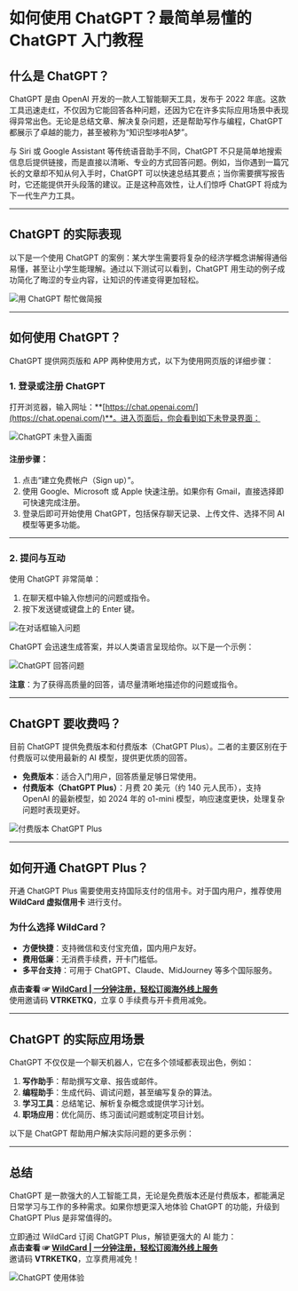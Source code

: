 # 如何使用 ChatGPT？最简单易懂的 ChatGPT 入门教程

## 什么是 ChatGPT？

ChatGPT 是由 OpenAI 开发的一款人工智能聊天工具，发布于 2022 年底。这款工具迅速走红，不仅因为它能回答各种问题，还因为它在许多实际应用场景中表现得异常出色。无论是总结文章、解决复杂问题，还是帮助写作与编程，ChatGPT 都展示了卓越的能力，甚至被称为“知识型哆啦A梦”。

与 Siri 或 Google Assistant 等传统语音助手不同，ChatGPT 不只是简单地搜索信息后提供链接，而是直接以清晰、专业的方式回答问题。例如，当你遇到一篇冗长的文章却不知从何入手时，ChatGPT 可以快速总结其要点；当你需要撰写报告时，它还能提供开头段落的建议。正是这种高效性，让人们惊呼 ChatGPT 将成为下一代生产力工具。

---

## ChatGPT 的实际表现

以下是一个使用 ChatGPT 的案例：某大学生需要将复杂的经济学概念讲解得通俗易懂，甚至让小学生能理解。通过以下测试可以看到，ChatGPT 用生动的例子成功简化了晦涩的专业内容，让知识的传递变得更加轻松。

![用 ChatGPT 帮忙做简报](https://explainthis.s3-ap-northeast-1.amazonaws.com/534a0ce384f0416480c7ddbc05a95d2c.png)

---

## 如何使用 ChatGPT？

ChatGPT 提供网页版和 APP 两种使用方式，以下为使用网页版的详细步骤：

### 1. 登录或注册 ChatGPT

打开浏览器，输入网址：**[https://chat.openai.com/](https://chat.openai.com/)**。进入页面后，你会看到如下未登录界面：

![ChatGPT 未登入画面](https://explainthis.s3-ap-northeast-1.amazonaws.com/cacb725a32e2459292ec4f7741e23e34.png)

#### 注册步骤：

1. 点击“建立免费帐户（Sign up）”。
2. 使用 Google、Microsoft 或 Apple 快速注册。如果你有 Gmail，直接选择即可快速完成注册。
3. 登录后即可开始使用 ChatGPT，包括保存聊天记录、上传文件、选择不同 AI 模型等更多功能。

---

### 2. 提问与互动

使用 ChatGPT 非常简单：

1. 在聊天框中输入你想问的问题或指令。
2. 按下发送键或键盘上的 Enter 键。

![在对话框输入问题](https://explainthis.s3-ap-northeast-1.amazonaws.com/0eb445f8865445a380faa0079ba2dfd5.png)

ChatGPT 会迅速生成答案，并以人类语言呈现给你。以下是一个示例：

![ChatGPT 回答问题](https://explainthis.s3-ap-northeast-1.amazonaws.com/9006ac589a0e4811a58ed8047244a4d8.png)

**注意**：为了获得高质量的回答，请尽量清晰地描述你的问题或指令。

---

## ChatGPT 要收费吗？

目前 ChatGPT 提供免费版本和付费版本（ChatGPT Plus）。二者的主要区别在于付费版可以使用最新的 AI 模型，提供更优质的回答。

- **免费版本**：适合入门用户，回答质量足够日常使用。
- **付费版本（ChatGPT Plus）**：月费 20 美元（约 140 元人民币），支持 OpenAI 的最新模型，如 2024 年的 o1-mini 模型，响应速度更快，处理复杂问题时表现更好。

![付费版本 ChatGPT Plus](https://explainthis.s3-ap-northeast-1.amazonaws.com/76afecd6ecd241d0bd00e9d6948fcfb5.png)

---

## 如何开通 ChatGPT Plus？

开通 ChatGPT Plus 需要使用支持国际支付的信用卡。对于国内用户，推荐使用 **WildCard 虚拟信用卡** 进行支付。

### 为什么选择 WildCard？

- **方便快捷**：支持微信和支付宝充值，国内用户友好。
- **费用低廉**：无消费手续费，开卡门槛低。
- **多平台支持**：可用于 ChatGPT、Claude、MidJourney 等多个国际服务。

**点击查看 ☞ [WildCard | 一分钟注册，轻松订阅海外线上服务](https://yeka.ai/i/VTRKETKQ)**  
使用邀请码 **VTRKETKQ**，立享 0 手续费与开卡费用减免。

---

## ChatGPT 的实际应用场景

ChatGPT 不仅仅是一个聊天机器人，它在多个领域都表现出色，例如：

1. **写作助手**：帮助撰写文章、报告或邮件。
2. **编程助手**：生成代码、调试问题，甚至编写复杂的算法。
3. **学习工具**：总结笔记、解析复杂概念或提供学习计划。
4. **职场应用**：优化简历、练习面试问题或制定项目计划。

以下是 ChatGPT 帮助用户解决实际问题的更多示例：

---

## 总结

ChatGPT 是一款强大的人工智能工具，无论是免费版本还是付费版本，都能满足日常学习与工作的多种需求。如果你想更深入地体验 ChatGPT 的功能，升级到 ChatGPT Plus 是非常值得的。

立即通过 WildCard 订阅 ChatGPT Plus，解锁更强大的 AI 能力：  
**点击查看 ☞ [WildCard | 一分钟注册，轻松订阅海外线上服务](https://yeka.ai/i/VTRKETKQ)**  
邀请码 **VTRKETKQ**，立享费用减免！

![ChatGPT 使用体验](https://explainthis.s3-ap-northeast-1.amazonaws.com/3d4ff7df738f40e79ecba4b65ca561b2.png)
